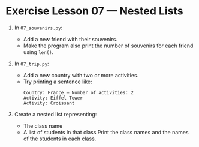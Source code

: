 # Exercise Lesson 07 — Nested Lists

1. In `07_souvenirs.py`:
   - Add a new friend with their souvenirs.
   - Make the program also print the number of souvenirs for each friend using `len()`.

2. In `07_trip.py`:
   - Add a new country with two or more activities.
   - Try printing a sentence like:
     ```
     Country: France — Number of activities: 2
     Activity: Eiffel Tower
     Activity: Croissant
     ```

3. Create a nested list representing:
   - The class name
   - A list of students in that class
   Print the class names and the names of the students in each class.
